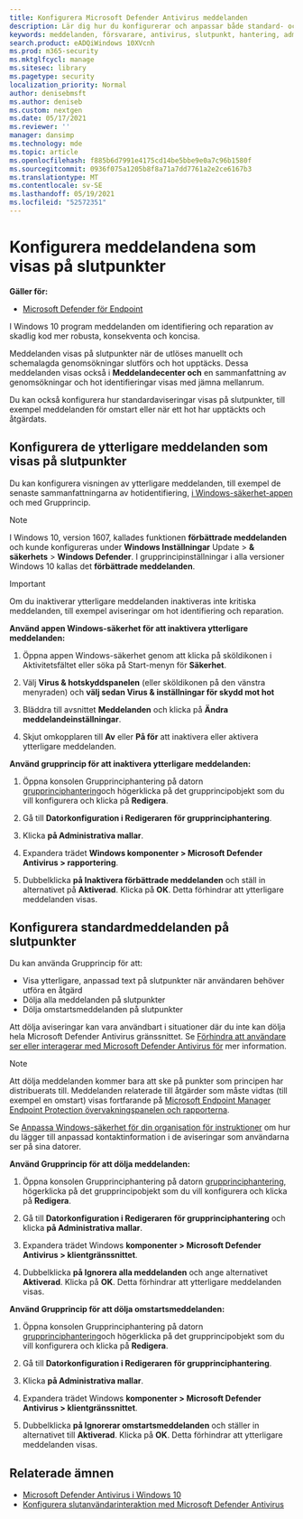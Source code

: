 ```yaml
---
title: Konfigurera Microsoft Defender Antivirus meddelanden
description: Lär dig hur du konfigurerar och anpassar både standard- och Microsoft Defender Antivirus meddelanden om slutpunkter.
keywords: meddelanden, försvarare, antivirus, slutpunkt, hantering, admin
search.product: eADQiWindows 10XVcnh
ms.prod: m365-security
ms.mktglfcycl: manage
ms.sitesec: library
ms.pagetype: security
localization_priority: Normal
author: denisebmsft
ms.author: deniseb
ms.custom: nextgen
ms.date: 05/17/2021
ms.reviewer: ''
manager: dansimp
ms.technology: mde
ms.topic: article
ms.openlocfilehash: f885b6d7991e4175cd14be5bbe9e0a7c96b1580f
ms.sourcegitcommit: 0936f075a1205b8f8a71a7dd7761a2e2ce6167b3
ms.translationtype: MT
ms.contentlocale: sv-SE
ms.lasthandoff: 05/19/2021
ms.locfileid: "52572351"
---
```

# <a name="configure-the-notifications-that-appear-on-endpoints"></a>Konfigurera meddelandena som visas på slutpunkter

**Gäller för:**

- [Microsoft Defender för Endpoint](/microsoft-365/security/defender-endpoint/)

I Windows 10 program meddelanden om identifiering och reparation av skadlig kod mer robusta, konsekventa och koncisa.

Meddelanden visas på slutpunkter när de utlöses manuellt och schemalagda genomsökningar slutförs och hot upptäcks. Dessa meddelanden visas också i **Meddelandecenter och** en sammanfattning av genomsökningar och hot identifieringar visas med jämna mellanrum.

Du kan också konfigurera hur standardaviseringar visas på slutpunkter, till exempel meddelanden för omstart eller när ett hot har upptäckts och åtgärdats.

## <a name="configure-the-additional-notifications-that-appear-on-endpoints"></a>Konfigurera de ytterligare meddelanden som visas på slutpunkter

Du kan konfigurera visningen av ytterligare meddelanden, till exempel de senaste sammanfattningarna av hotidentifiering, [i Windows-säkerhet-appen](microsoft-defender-security-center-antivirus.md) och med Grupprincip.

> [!NOTE]
> I Windows 10, version 1607, kallades funktionen **förbättrade meddelanden** och kunde konfigureras under **Windows Inställningar** Update  >  **& säkerhets**  >  **Windows Defender**. I grupprincipinställningar i alla versioner Windows 10 kallas det **förbättrade meddelanden**.

> [!IMPORTANT]
> Om du inaktiverar ytterligare meddelanden inaktiveras inte kritiska meddelanden, till exempel aviseringar om hot identifiering och reparation.

**Använd appen Windows-säkerhet för att inaktivera ytterligare meddelanden:**

1. Öppna appen Windows-säkerhet genom att klicka på sköldikonen i Aktivitetsfältet eller söka på Start-menyn för **Säkerhet**.

2. Välj **Virus & hotskyddspanelen** (eller sköldikonen på den vänstra menyraden) och **välj sedan Virus & inställningar för skydd mot hot**

3. Bläddra till avsnittet **Meddelanden** och klicka på **Ändra meddelandeinställningar**.

4. Skjut omkopplaren till **Av** eller **På för** att inaktivera eller aktivera ytterligare meddelanden.

**Använd grupprincip för att inaktivera ytterligare meddelanden:**

1. Öppna konsolen Grupprinciphantering på datorn [grupprinciphantering](/previous-versions/windows/it-pro/windows-server-2008-R2-and-2008/cc731212(v=ws.11))och högerklicka på det grupprincipobjekt som du vill konfigurera och klicka på **Redigera**.

2. Gå till **Datorkonfiguration i Redigeraren** **för grupprinciphantering**.

3. Klicka **på Administrativa mallar**.

4. Expandera trädet **Windows komponenter > Microsoft Defender Antivirus > rapportering**.

5. Dubbelklicka **på Inaktivera förbättrade meddelanden** och ställ in alternativet på **Aktiverad**. Klicka på **OK**. Detta förhindrar att ytterligare meddelanden visas.

## <a name="configure-standard-notifications-on-endpoints"></a>Konfigurera standardmeddelanden på slutpunkter

Du kan använda Grupprincip för att:

- Visa ytterligare, anpassad text på slutpunkter när användaren behöver utföra en åtgärd
- Dölja alla meddelanden på slutpunkter
- Dölja omstartsmeddelanden på slutpunkter

Att dölja aviseringar kan vara användbart i situationer där du inte kan dölja hela Microsoft Defender Antivirus gränssnittet. Se [Förhindra att användare ser eller interagerar med Microsoft Defender Antivirus för](prevent-end-user-interaction-microsoft-defender-antivirus.md) mer information. 

> [!NOTE]
> Att dölja meddelanden kommer bara att ske på punkter som principen har distribuerats till. Meddelanden relaterade till åtgärder som måste vidtas (till exempel en omstart) visas fortfarande på [Microsoft Endpoint Manager Endpoint Protection övervakningspanelen och rapporterna](/configmgr/protect/deploy-use/monitor-endpoint-protection). 

Se [Anpassa Windows-säkerhet för din organisation för instruktioner](/windows/security/threat-protection/windows-defender-security-center/windows-defender-security-center) om hur du lägger till anpassad kontaktinformation i de aviseringar som användarna ser på sina datorer.

**Använd Grupprincip för att dölja meddelanden:**

1. Öppna konsolen Grupprinciphantering på datorn [grupprinciphantering](/previous-versions/windows/it-pro/windows-server-2008-R2-and-2008/cc731212(v=ws.11)), högerklicka på det grupprincipobjekt som du vill konfigurera och klicka på **Redigera**.

2. Gå till **Datorkonfiguration i Redigeraren** **för grupprinciphantering** och klicka **på Administrativa mallar**.

3. Expandera trädet Windows **komponenter > Microsoft Defender Antivirus > klientgränssnittet**. 

4. Dubbelklicka **på Ignorera alla meddelanden** och ange alternativet **Aktiverad**. Klicka på **OK**. Detta förhindrar att ytterligare meddelanden visas.

**Använd Grupprincip för att dölja omstartsmeddelanden:**

1. Öppna konsolen Grupprinciphantering på datorn [grupprinciphantering](/previous-versions/windows/it-pro/windows-server-2008-R2-and-2008/cc731212(v=ws.11))och högerklicka på det grupprincipobjekt som du vill konfigurera och klicka på **Redigera**.

2. Gå till **Datorkonfiguration i Redigeraren** **för grupprinciphantering**.

3. Klicka **på Administrativa mallar**.

4. Expandera trädet Windows **komponenter > Microsoft Defender Antivirus > klientgränssnittet**.

5. Dubbelklicka **på Ignorerar omstartsmeddelanden** och ställer in alternativet till **Aktiverad**. Klicka på **OK**. Detta förhindrar att ytterligare meddelanden visas.

## <a name="related-topics"></a>Relaterade ämnen

- [Microsoft Defender Antivirus i Windows 10](microsoft-defender-antivirus-in-windows-10.md)
- [Konfigurera slutanvändarinteraktion med Microsoft Defender Antivirus](configure-end-user-interaction-microsoft-defender-antivirus.md)
